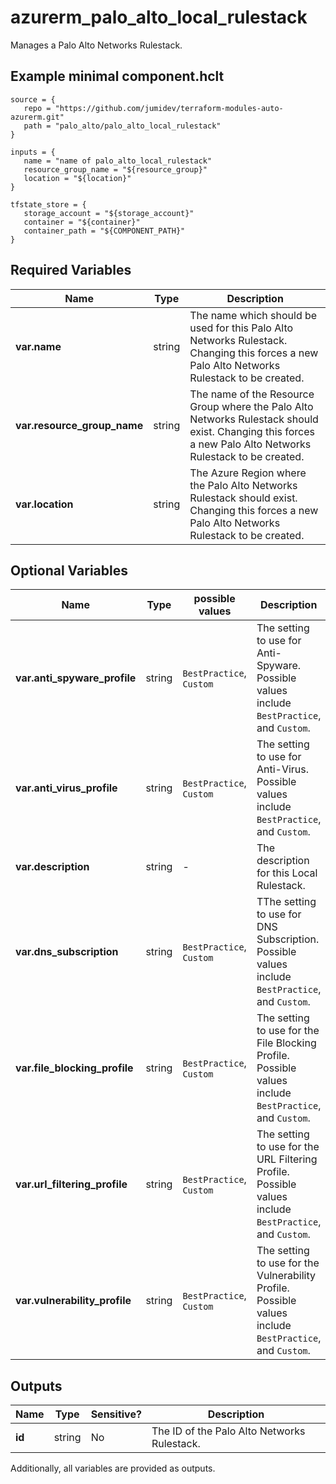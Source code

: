 # azurerm_palo_alto_local_rulestack

Manages a Palo Alto Networks Rulestack.

## Example minimal component.hclt

```hcl
source = {
   repo = "https://github.com/jumidev/terraform-modules-auto-azurerm.git" 
   path = "palo_alto/palo_alto_local_rulestack" 
}

inputs = {
   name = "name of palo_alto_local_rulestack" 
   resource_group_name = "${resource_group}" 
   location = "${location}" 
}

tfstate_store = {
   storage_account = "${storage_account}" 
   container = "${container}" 
   container_path = "${COMPONENT_PATH}" 
}

```

## Required Variables

| Name | Type |  Description |
| ---- | --------- |  ----------- |
| **var.name** | string |  The name which should be used for this Palo Alto Networks Rulestack. Changing this forces a new Palo Alto Networks Rulestack to be created. | 
| **var.resource_group_name** | string |  The name of the Resource Group where the Palo Alto Networks Rulestack should exist. Changing this forces a new Palo Alto Networks Rulestack to be created. | 
| **var.location** | string |  The Azure Region where the Palo Alto Networks Rulestack should exist. Changing this forces a new Palo Alto Networks Rulestack to be created. | 

## Optional Variables

| Name | Type |  possible values |  Description |
| ---- | --------- |  ----------- | ----------- |
| **var.anti_spyware_profile** | string |  `BestPractice`, `Custom`  |  The setting to use for Anti-Spyware. Possible values include `BestPractice`, and `Custom`. | 
| **var.anti_virus_profile** | string |  `BestPractice`, `Custom`  |  The setting to use for Anti-Virus. Possible values include `BestPractice`, and `Custom`. | 
| **var.description** | string |  -  |  The description for this Local Rulestack. | 
| **var.dns_subscription** | string |  `BestPractice`, `Custom`  |  TThe setting to use for DNS Subscription. Possible values include `BestPractice`, and `Custom`. | 
| **var.file_blocking_profile** | string |  `BestPractice`, `Custom`  |  The setting to use for the File Blocking Profile. Possible values include `BestPractice`, and `Custom`. | 
| **var.url_filtering_profile** | string |  `BestPractice`, `Custom`  |  The setting to use for the URL Filtering Profile. Possible values include `BestPractice`, and `Custom`. | 
| **var.vulnerability_profile** | string |  `BestPractice`, `Custom`  |  The setting to use for the Vulnerability Profile. Possible values include `BestPractice`, and `Custom`. | 



## Outputs

| Name | Type | Sensitive? | Description |
| ---- | ---- | --------- | --------- |
| **id** | string | No  | The ID of the Palo Alto Networks Rulestack. | 

Additionally, all variables are provided as outputs.
